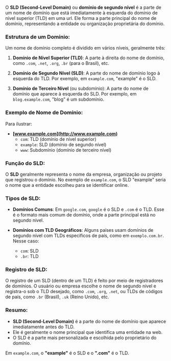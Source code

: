 O **SLD (Second-Level Domain)** ou **domínio de segundo nível** é a parte de um nome de domínio que está imediatamente à esquerda do domínio de nível superior (TLD) em uma url. Ele forma a parte principal do nome de domínio, representando a entidade ou organização proprietária do domínio.

### Estrutura de um Domínio:

Um nome de domínio completo é dividido em vários níveis, geralmente três:

1. **Domínio de Nível Superior (TLD)**: A parte à direita do nome de domínio, como `.com`, `.net`, `.org`, `.br` (para o Brasil), etc.
    
2. **Domínio de Segundo Nível (SLD)**: A parte do nome de domínio logo à esquerda do TLD. Por exemplo, em `example.com`, "example" é o SLD.
    
3. **Domínio de Terceiro Nível** (ou subdomínio): A parte do nome de domínio que aparece à esquerda do SLD. Por exemplo, em `blog.example.com`, "blog" é um subdomínio.
    

### Exemplo de Nome de Domínio:

Para ilustrar:

- **[www.example.com](http://www.example.com)**
    - `com`: TLD (domínio de nível superior)
    - `example`: SLD (domínio de segundo nível)
    - `www`: Subdomínio (domínio de terceiro nível)

### Função do SLD:

O **SLD** geralmente representa o nome da empresa, organização ou projeto que registrou o domínio. No exemplo de `example.com`, o SLD "example" seria o nome que a entidade escolheu para se identificar online.

### Tipos de SLD:

- **Domínios Comuns**: Em `google.com`, `google` é o SLD e `.com` é o TLD. Esse é o formato mais comum de domínio, onde a parte principal está no segundo nível.
    
- **Domínios com TLD Geográficos**: Alguns países usam domínios de segundo nível com TLDs específicos de país, como em `exemplo.com.br`. Nesse caso:
    
    - `com`: SLD
    - `.br`: TLD

### Registro de SLD:

O registro de um SLD (dentro de um TLD) é feito por meio de registradores de domínios. O usuário ou empresa escolhe o nome de segundo nível e registra-o sob o TLD desejado, como `.com`, `.org`, `.net`, ou TLDs de códigos de país, como `.br` (Brasil), `.uk` (Reino Unido), etc.

### Resumo:

- **SLD (Second-Level Domain)** é a parte do nome de domínio que aparece imediatamente antes do TLD.
- Ele é geralmente o nome principal que identifica uma entidade na web.
- O SLD é a parte mais personalizada e escolhida pelo proprietário do domínio.

Em `example.com`, o **"example"** é o SLD e o **".com"** é o TLD.